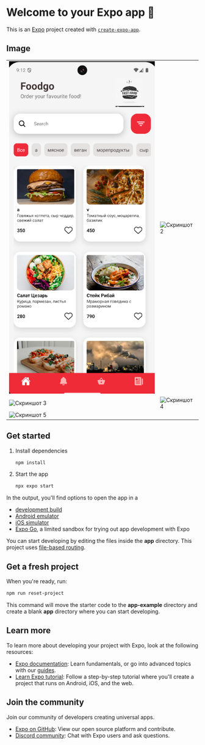 # Welcome to your Expo app 👋

This is an [Expo](https://expo.dev) project created with [`create-expo-app`](https://www.npmjs.com/package/create-expo-app).


## Image
| | |
|-|-|
| ![Скриншот 1](https://github.com/islamhadjime/food-app-react-native/blob/main/assets/images/2025-07-25_12-12-11.png) | ![Скриншот 2](https://github.com/islamhadjime/food-app-react-native/assets/images/2025-07-25_12-12-49.png) |
| ![Скриншот 3](https://github.com/islamhadjime/food-app-react-native/assets/images/2025-07-25_12-13-03.png) | ![Скриншот 4](https://github.com/islamhadjime/food-app-react-native/assets/images/2025-07-25_12-13-18.png) |
| ![Скриншот 5](https://github.com/islamhadjime/food-app-react-native/assets/images/2025-07-25_12-13-51.png) | |



## Get started

1. Install dependencies

   ```bash
   npm install
   ```

2. Start the app

   ```bash
   npx expo start
   ```

In the output, you'll find options to open the app in a

- [development build](https://docs.expo.dev/develop/development-builds/introduction/)
- [Android emulator](https://docs.expo.dev/workflow/android-studio-emulator/)
- [iOS simulator](https://docs.expo.dev/workflow/ios-simulator/)
- [Expo Go](https://expo.dev/go), a limited sandbox for trying out app development with Expo

You can start developing by editing the files inside the **app** directory. This project uses [file-based routing](https://docs.expo.dev/router/introduction).

## Get a fresh project

When you're ready, run:

```bash
npm run reset-project
```

This command will move the starter code to the **app-example** directory and create a blank **app** directory where you can start developing.

## Learn more

To learn more about developing your project with Expo, look at the following resources:

- [Expo documentation](https://docs.expo.dev/): Learn fundamentals, or go into advanced topics with our [guides](https://docs.expo.dev/guides).
- [Learn Expo tutorial](https://docs.expo.dev/tutorial/introduction/): Follow a step-by-step tutorial where you'll create a project that runs on Android, iOS, and the web.

## Join the community

Join our community of developers creating universal apps.

- [Expo on GitHub](https://github.com/expo/expo): View our open source platform and contribute.
- [Discord community](https://chat.expo.dev): Chat with Expo users and ask questions.
